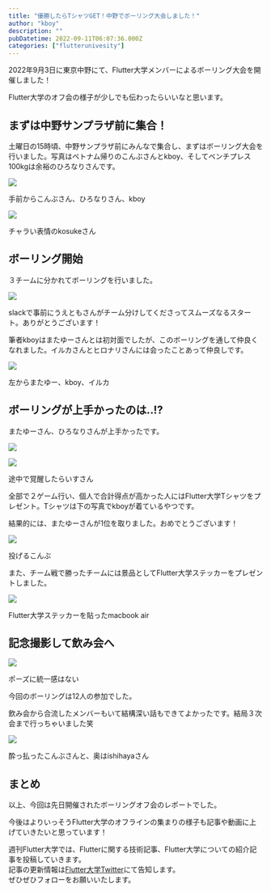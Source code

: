```yaml
---
title: "優勝したらTシャツGET！中野でボーリング大会しました！"
author: "kboy"
description: ""
pubDatetime: 2022-09-11T06:07:36.000Z
categories: ["flutterunivesity"]
---
```


2022年9月3日に東京中野にて、Flutter大学メンバーによるボーリング大会を開催しました！

Flutter大学のオフ会の様子が少しでも伝わったらいいなと思います。

## まずは中野サンプラザ前に集合！

土曜日の15時頃、中野サンプラザ前にみんなで集合し、まずはボーリング大会を行いました。写真はベトナム帰りのこんぶさんとkboy、そしてベンチプレス100kgは余裕のひろなりさんです。

![](https://blog.flutteruniv.com/wp-content/uploads/2022/09/0B453A9D-55AE-4B1A-9ACA-6730ADB68B77-98330-00000DE2D5248E91-1024x683.jpg)

手前からこんぶさん、ひろなりさん、kboy

![](https://blog.flutteruniv.com/wp-content/uploads/2022/09/75C0E9D7-DB05-45A9-A09D-AA00D4D2847F-98330-00000DE3038B907B-1024x683.jpg)

チャラい表情のkosukeさん

## ボーリング開始

３チームに分かれてボーリングを行いました。

![](https://blog.flutteruniv.com/wp-content/uploads/2022/09/スクリーンショット-2022-09-11-14.48.11-1024x895.png)

slackで事前にうえともさんがチーム分けしてくださってスムーズなるスタート。ありがとうございます！

筆者kboyはまたゆーさんとは初対面でしたが、このボーリングを通して仲良くなれました。イルカさんとヒロナリさんには会ったことあって仲良しです。

![](https://blog.flutteruniv.com/wp-content/uploads/2022/09/D3E1581C-2F2C-420E-9AF1-5D63FDBAE19B-98330-00000DE3C13E36B4-1024x683.jpg)

左からまたゆー、kboy、イルカ

## ボーリングが上手かったのは..!?

またゆーさん、ひろなりさんが上手かったです。

![](https://blog.flutteruniv.com/wp-content/uploads/2022/09/IMG_1512-1024x768.jpg)

![](https://blog.flutteruniv.com/wp-content/uploads/2022/09/8B0C3DB2-3052-4204-8D4F-D3C81E1AE346-98330-00000DE41DBD9A9C-1-1024x683.jpg)

途中で覚醒したらいすさん

全部で２ゲーム行い、個人で合計得点が高かった人にはFlutter大学Tシャツをプレゼント。Tシャツは下の写真でkboyが着ているやつです。

結果的には、またゆーさんが1位を取りました。おめでとうございます！

![](https://blog.flutteruniv.com/wp-content/uploads/2022/09/IMG_1509-1024x768.jpg)

投げるこんぶ

また、チーム戦で勝ったチームには景品としてFlutter大学ステッカーをプレゼントしました。

![](https://blog.flutteruniv.com/wp-content/uploads/2022/09/IMG_3193-768x1024.jpg)

Flutter大学ステッカーを貼ったmacbook air

## 記念撮影して飲み会へ

![](https://blog.flutteruniv.com/wp-content/uploads/2022/09/EAA90962-A35D-4D6F-9165-99E5CD6B314A-98330-00000DE6560B16FA-1024x683.jpg)

ポーズに統一感はない

今回のボーリングは12人の参加でした。

飲み会から合流したメンバーもいて結構深い話もできてよかったです。結局３次会まで行っちゃいました笑

![](https://blog.flutteruniv.com/wp-content/uploads/2022/09/IMG_1520-768x1024.jpg)

酔っ払ったこんぶさんと、奥はishihayaさん

## まとめ

以上、今回は先日開催されたボーリングオフ会のレポートでした。

今後はよりいっそうFlutter大学のオフラインの集まりの様子も記事や動画に上げていきたいと思っています！

週刊Flutter大学では、Flutterに関する技術記事、Flutter大学についての紹介記事を投稿していきます。  
記事の更新情報は[Flutter大学Twitter](https://twitter.com/FlutterUniv)にて告知します。  
ぜひぜひフォローをお願いいたします。